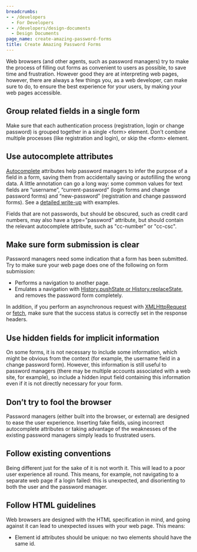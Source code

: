 ```yaml
---
breadcrumbs:
- - /developers
  - For Developers
- - /developers/design-documents
  - Design Documents
page_name: create-amazing-password-forms
title: Create Amazing Password Forms
---
```


Web browsers (and other agents, such as password managers) try to make the
process of filling out forms as convenient to users as possible, to save time
and frustration. However good they are at interpreting web pages, however,
there are always a few things you, as a web developer, can make sure to do, to
ensure the best experience for your users, by making your web pages accessible.

## Group related fields in a single form

Make sure that each authentication process (registration, login or change
password) is grouped together in a single &lt;form&gt; element. Don’t combine
multiple processes (like registration and login), or skip the &lt;form&gt;
element.

## Use autocomplete attributes

[Autocomplete](https://html.spec.whatwg.org/multipage/form-control-infrastructure.html#autofilling-form-controls%3A-the-autocomplete-attribute)
attributes help password managers to infer the purpose of a field in a form,
saving them from accidentally saving or autofilling the wrong data. A little
annotation can go a long way: some common values for text fields are
“username”, “current-password” (login forms and change password forms) and
“new-password” (registration and change password forms). See a [detailed
write-up](/developers/design-documents/form-styles-that-chromium-understands)
with examples.

Fields that are not passwords, but should be obscured, such as credit card
numbers, may also have a type="password" attribute, but should contain the
relevant autocomplete attribute, such as "cc-number" or "cc-csc".

## Make sure form submission is clear

Password managers need some indication that a form has been submitted. Try to
make sure your web page does one of the following on form submission:

*   Performs a navigation to another page.
*   Emulates a navigation with
    [History.pushState or History.replaceState](https://developer.mozilla.org/en-US/docs/Web/API/History_API),
    and removes the password form completely.

In addition, if you perform an asynchronous request with
[XMLHttpRequest](https://developer.mozilla.org/en-US/docs/Web/API/XMLHttpRequest)
or [fetch](https://developers.google.com/web/updates/2015/03/introduction-to-fetch),
make sure that the success status is correctly set in the response headers.

## Use hidden fields for implicit information

On some forms, it is not necessary to include some information, which might be
obvious from the context (for example, the username field in a change password
form). However, this information is still useful to password managers (there
may be multiple accounts associated with a web site, for example), so include a
hidden input field containing this information even if it is not directly
necessary for your form.

## Don’t try to fool the browser

Password managers (either built into the browser, or external) are designed to
ease the user experience. Inserting fake fields, using incorrect autocomplete
attributes or taking advantage of the weaknesses of the existing password
managers simply leads to frustrated users.

## Follow existing conventions

Being different just for the sake of it is not worth it. This will lead to a
poor user experience all round. This means, for example, not navigating to a
separate web page if a login failed: this is unexpected, and disorienting to
both the user and the password manager.

## Follow HTML guidelines

 Web browsers are designed with the HTML specification in mind, and going against it can lead to unexpected issues with your web page. This means:

*    Element id attributes should be unique: no two elements should have the same id.
